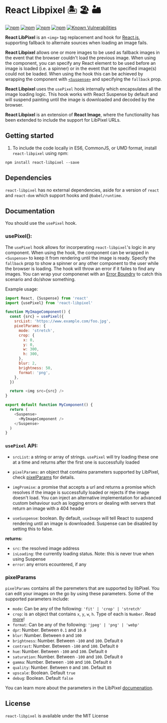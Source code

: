 # React Libpixel 🏝 🏖 🏜

[![npm](https://img.shields.io/npm/v/react-image.svg?style=flat-square)](https://www.npmjs.com/package/react-libpixel)
[![npm](https://img.shields.io/npm/l/react-image.svg?style=flat-square)](https://www.npmjs.com/package/react-libpixel)
[![npm](https://img.shields.io/npm/dt/react-image.svg?style=flat-square)](https://www.npmjs.com/package/react-libpixel)
[![npm](https://img.shields.io/npm/dm/react-image.svg?style=flat-square)](https://www.npmjs.com/package/react-libpixel)
[![Known Vulnerabilities](https://snyk.io/test/github/mbrevda/react-image/badge.svg)](https://snyk.io/test/github/mbrevda/react-image)

**React LibPixel** is an `<img>` tag replacement and hook for [React.js](https://facebook.github.io/react/), supporting fallback to alternate sources when loading an image fails.

**React Libpixel** allows one or more images to be used as fallback images in the event that the browser couldn't load the previous image. When using the component, you can specify any React element to be used before an image is loaded (i.e. a spinner) or in the event that the specified image(s) could not be loaded. When using the hook this can be achieved by wrapping the component with [`<Suspense>`](https://reactjs.org/docs/react-api.html#reactsuspense) and specifying the `fallback` prop.

**React Libpixel** uses the `usePixel` hook internally which encapsulates all the image loading logic. This hook works with React Suspense by default and will suspend painting until the image is downloaded and decoded by the browser.

**React Libpixel** is an extension of **React Image**, where the functionality has been extended to include the support for LibPixel URLs.

## Getting started

1. To include the code locally in ES6, CommonJS, or UMD format, install `react-libpixel` using npm:

```
npm install react-libpixel --save
```

## Dependencies

`react-libpixel` has no external dependencies, aside for a version of `react` and `react-dom` which support hooks and `@babel/runtime`.

## Documentation

You should use the `usePixel` hook.

### usePixel():

The `usePixel` hook allows for incorperating `react-libpixel`'s logic in any component. When using the hook, the component can be wrapped in `<Suspense>` to keep it from rendering until the image is ready. Specify the `fallback` prop to show a spinner or any other component to the user while the browser is loading. The hook will throw an error if it failes to find any images. You can wrap your componenet with an [Error Boundry](https://reactjs.org/docs/code-splitting.html#error-boundaries) to catch this scenario and do/show something.

Example usage:

```js
import React, {Suspense} from 'react'
import {usePixel} from 'react-libpixel'

function MyImageComponent() {
  const {src} = usePixel({
    srcList: 'https://www.example.com/foo.jpg',
    pixelParams: {
      mode: 'stretch',
      crop: {
        x: 0,
        y: 0,
        w: 300,
        h: 300,
      },
      blur: 2,
      brightness: 50,
      format: 'png',
    },
  })

  return <img src={src} />
}

export default function MyComponent() {
  return (
    <Suspense>
      <MyImageComponent />
    </Suspense>
  )
}
```

### `usePixel` API:

- `srcList`: a string or array of strings. `usePixel` will try loading these one at a time and returns after the first one is successfully loaded

- `pixelParams`: an object that contains parameters supported by LibPixel, check [pixelParams](#pixelParams) for details. 

- `imgPromise`: a promise that accepts a url and returns a promise which resolves if the image is successfully loaded or rejects if the image doesn't load. You can inject an alternative implementation for advanced custom behaviour such as logging errors or dealing with servers that return an image with a 404 header

- `useSuspense`: boolean. By default, `useImage` will tell React to suspend rendering until an image is downloaded. Suspense can be disabled by setting this to false.

**returns:**

- `src`: the resolved image address
- `isLoading`: the currently loading status. Note: this is never true when using Suspense
- `error`: any errors ecountered, if any

### pixelParams

`pixelParams` contains all the paremeters that are supported by libPixel. You can edit your images on the go by using these parameters. Some of the supported parameters include: 

- `mode`: Can be any of the following: `'fit' | 'crop' | 'stretch'`
- `crop`: is an object that contains `x`, `y`, `w`, `h`. Type of each is `Number`. Read [more](https://docs.libpixel.com/api-documentation/image-api#crop)!
- `format`: Can be any of the following: `'jpeg' | 'png' | 'webp'`
- `dpr`: Number. Between `0.1` and `10.0`
- `blur`: Number. Between `0` and `100`
- `brightness`: Number. Between `-100` and `100`. Default `0`
- `contrast`: Number. Between `-100` and `100`. Default `0`
- `hue`: Number. Between `-100` and `100`. Default `0`
- `saturation`: Number. Between `-100` and `100`. Default `0`
- `gamma`: Number. Between `-100` and `100`. Default `0`
- `quality`: Number. Between `0` and `100`. Default `85`
- `upscale`: Boolean. Default `true`
- `debug`: Boolean. Default `false`

You can learn more about the parameters in the LibPixel [documenation](https://docs.libpixel.com/api-documentation/image-api). 

## License

`react-libpixel` is available under the MIT License
